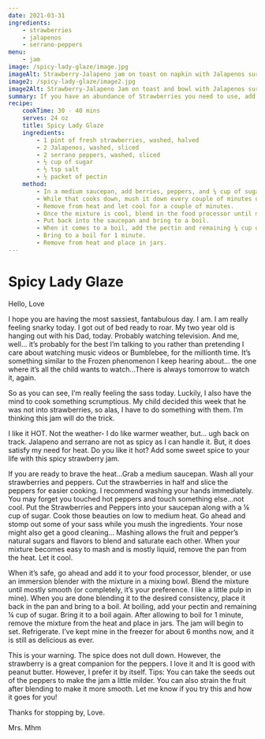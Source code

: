 ```yaml
---
date: 2021-03-31
ingredients:
    - strawberries
    - jalapenos
    - serrano-peppers
menu:
    - jam
image: /spicy-lady-glaze/image.jpg
imageAlt: Strawberry-Jalapeno jam on toast on napkin with Jalapenos surrounding
image2: /spicy-lady-glaze/image2.jpg
image2Alt: Strawberry-Jalapeno Jam on toast and bowl with Jalapenos surrounding on napkins
summary: If you have an abundance of Strawberries you need to use, add some sweet spice to your life with this spicy strawberry jam. Strawberry is a great companion for hot peppers. It’s good on peanut butter, but oh so delicious by itself, too!
recipe:
    cookTime: 30 - 40 mins
    serves: 24 oz
    title: Spicy Lady Glaze
    ingredients:
        - 1 pint of fresh strawberries, washed, halved
        - 2 Jalapenos, washed, sliced
        - 2 serrano peppers, washed, sliced
        - ½ cup of sugar
        - ½ tsp salt
        - ½ packet of pectin
    method:
        - In a medium saucepan, add berries, peppers, and ¼ cup of sugar and cook on low- medium heat.
        - While that cooks down, mush it down every couple of minutes until completely mushy.
        - Remove from heat and let cool for a couple of minutes.
        - Once the mixture is cool, blend in the food processor until mostly smooth.
        - Put back into the saucepan and bring to a boil.
        - When it comes to a boil, add the pectin and remaining ¼ cup of sugar.
        - Bring to a boil for 1 minute.
        - Remove from heat and place in jars.
---
```

# Spicy Lady Glaze
Hello, Love

I hope you are having the most sassiest, fantabulous day. I am. I am really feeling snarky today. I got out of bed ready to roar. My two year old is hanging out with his Dad, today. Probably watching television. And me, well… it’s probably for the best I’m talking to you rather than pretending I care about watching music videos or Bumblebee, for the millionth time. It’s something similar to the Frozen phenomenon I keep hearing about… the one where it’s all the child wants to watch...There is always tomorrow to watch it, again.

So as you can see, I’m really feeling the sass today. Luckily, I also have the mind to cook something scrumptious. My child decided this week that he was not into strawberries, so alas, I have to do something with them. I’m thinking this jam will do the trick.

I like it HOT. Not the weather- I do like warmer weather, but… ugh back on track. 
Jalapeno and serrano are not as spicy as I can handle it. But, it does satisfy my need for heat.
Do you like it hot? Add some sweet spice to your life with this spicy strawberry jam.

If you are ready to brave the heat...Grab a medium saucepan. Wash all your strawberries and peppers. Cut the strawberries in half and slice the peppers for easier cooking. I recommend washing your hands immediately. You may forget you touched hot peppers and touch something else...not cool. Put the Strawberries and Peppers into your saucepan along with a ¼ cup of sugar. Cook those beauties on low to medium heat. Go ahead and stomp out some of your sass while you mush the ingredients. Your nose might also get a good cleaning… Mashing allows the fruit and pepper’s natural sugars and flavors to blend and saturate each other. When your mixture becomes easy to mash and is mostly liquid, remove the pan from the heat. Let it cool. 

When it’s safe, go ahead and add it to your food processor, blender, or use an immersion blender with the mixture in a mixing bowl. Blend the mixture until mostly smooth (or completely, it’s your preference. I like a little pulp in mine). When you are done blending it to the desired consistency, place it back in the pan and bring to a boil. At boiling, add your pectin and remaining ¼ cup of sugar. Bring it to a boil again. After allowing to boil for 1 minute, remove the mixture from the heat and place in jars. The jam will begin to set. Refrigerate. I’ve kept mine in the freezer for about 6 months now, and it is still as delicious as ever.

This is your warning. The spice does not dull down. However, the strawberry is a great companion for the peppers. I love it and It is good with peanut butter. However, I prefer it by itself.
Tips: You can take the seeds out of the peppers to make the jam a little milder. You can also strain the fruit after blending to make it more smooth.
Let me know if you try this and how it goes for you!

Thanks for stopping by, Love.

Mrs. Mhm
